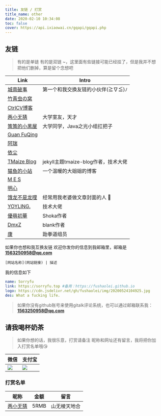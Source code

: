 ```yaml
---
title: 友链 / 打赏
title_name: other
date: 2020-02-10 10:34:08
toc: false
cover: https://api.ixiaowai.cn/gqapi/gqapi.php
---
```


## 友链

> 有的是单链 有的是双链 ~，这里面有些链接可能已经挂了，但是我并不想把他们删掉，算是留个念想吧

Link | Intro
--|--
[城南破事](https://www.ronce.cc/) | 第一个和我交换友链的小伙伴(≧∇≦)ﾉ
[竹青虫の窝](https://1940879828.github.io/) | 
[CtrlCV博客](https://www.hack-er.cn/) | 
[两小无猜](https://www.cnblogs.com/charlottepl/) | 大学室友，天才
[策策的小黑屋](https://www.cnblogs.com/occlive/) | 大学同学，Java之光小组扛把子
[Guan FuQing](https://yiki.tech) | 
[阿瑞](https://wenzia.com) | 
[依尘](https://yichen.online) | 
[TMaize Blog](https://blog.tmaize.net/)  | jekyll主题tmaize-blog作者，技术大佬
[猫鱼的小站](http://catfish6.net/) | 一个温暖的大姐姐的博客
[M E S](https://rain.moimo.me) | 
[明心](https://subrige.xyz/) | 
[饿龙不是龙哩](https://liuyifei.club) | 经常用我老婆做文章封面的人 🤣
[YOYLING.](https://yoyling.com) | 技术大佬
[優萌初華](https://shoka.lostyu.me) | Shoka作者
[DmxZ](https://dmx.pub/) | blank作者
[康](http://kangxh.xyz) | 跆拳道组员 



如果你也想和我互换友链 欢迎你发你的信息到我邮箱里，邮箱是**1563250958@qq.com**

```
[网站名称](网站链接) | 描述
```

我的信息如下

```yml
name: Sorryfu
link: https://sorryfu.top #备用：https://fushaolei.github.io
logo: https://cdn.jsdelivr.net/gh/fushaolei/img/20200524104925.jpg
des: What a fucking life.
```


> 如果你没有github账号来使用gitalk评论系统，也可以通过邮箱联系我：
> **1563250958@qq.com**

## 请我喝杯奶茶
> 如果你想的话，我很乐意，打赏请备注 昵称和网址还有留言，我将把你加入打赏名单哦😘

微信 | 支付宝
--|--
![](https://cdn.jsdelivr.net/gh/fushaolei/img2/20200802125911.png) | ![](https://cdn.jsdelivr.net/gh/fushaolei/img2/20200802130035.jpg)

### 打赏名单

昵称 | 金额 | 留言
--|--|--
[两小无猜](https://www.cnblogs.com/charlottepl/) | 5RMB |山无棱天地合
